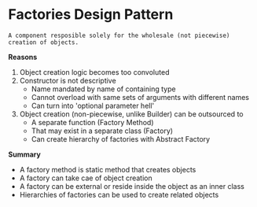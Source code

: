 # Factories Design Pattern
`A component resposible solely for the wholesale (not piecewise) creation of objects.`

**Reasons**
1. Object creation logic becomes too convoluted
2. Constructor is not descriptive
	- Name mandated by name of containing type
	- Cannot overload with same sets of arguments with different names
	- Can turn into 'optional parameter hell'
3. Object creation (non-piecewise, unlike Builder) can be outsourced to
	- A separate function (Factory Method)
	- That may exist in a separate class (Factory)
	- Can create hierarchy of factories with Abstract Factory

**Summary**
- A factory method is static method that creates objects
- A factory can take cae of object creation
- A factory can be external or reside inside the object as an inner class
- Hierarchies of factories can be used to create related objects